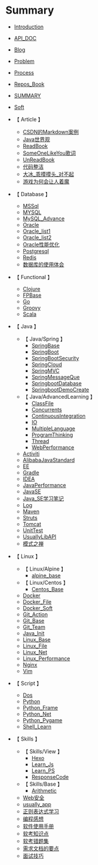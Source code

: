 # Summary

* [Introduction](README.md)

* [ API_DOC ](./API_DOC.md)
* [ Blog ](./Blog.md)
* [ Problem ](./Problem.md)
* [ Process ](./Process.md)
* [ Repos_Book ](./Repos_Book.md)
* [ SUMMARY ](./SUMMARY.md)
* [ Soft ](./Soft.md)
* 【 Article 】
    * [ CSDN的Markdown案例 ](./Article/CSDN的Markdown案例.md)
    * [ Java世界观 ](./Article/Java世界观.md)
    * [ ReadBook ](./Article/ReadBook.md)
    * [ SomeOneLikeYou歌词 ](./Article/SomeOneLikeYou歌词.md)
    * [ UnReadBook ](./Article/UnReadBook.md)
    * [ 代码整洁 ](./Article/代码整洁.md)
    * [ 大冰_乖摸摸头_对不起 ](./Article/大冰_乖摸摸头_对不起.md)
    * [ 游戏为何会让人着魔 ](./Article/游戏为何会让人着魔.md)
* 【 Database 】
    * [ MSSql ](./Database/MSSql.md)
    * [ MYSQL ](./Database/MYSQL.md)
    * [ MySQL_Advance ](./Database/MySQL_Advance.md)
    * [ Oracle ](./Database/Oracle.md)
    * [ Oracle_list1 ](./Database/Oracle_list1.md)
    * [ Oracle_list2 ](./Database/Oracle_list2.md)
    * [ Oracle性能优化 ](./Database/Oracle性能优化.md)
    * [ Postgresql ](./Database/Postgresql.md)
    * [ Redis ](./Database/Redis.md)
    * [ 数据库的使用体会 ](./Database/数据库的使用体会.md)
* 【 Functional 】
    * [ Clojure ](./Functional/Clojure.md)
    * [ FPBase ](./Functional/FPBase.md)
    * [ Go ](./Functional/Go.md)
    * [ Groovy ](./Functional/Groovy.md)
    * [ Scala ](./Functional/Scala.md)
* 【 Java 】
    * 【 Java/Spring 】
        * [ SpringBase ](./Java/Spring/SpringBase.md)
        * [ SpringBoot ](./Java/Spring/SpringBoot.md)
        * [ SpringBootSecurity ](./Java/Spring/SpringBootSecurity.md)
        * [ SpringCloud ](./Java/Spring/SpringCloud.md)
        * [ SpringMVC ](./Java/Spring/SpringMVC.md)
        * [ SpringMessageQue ](./Java/Spring/SpringMessageQue.md)
        * [ SpringbootDatabase ](./Java/Spring/SpringbootDatabase.md)
        * [ SpringbootDemoCreate ](./Java/Spring/SpringbootDemoCreate.md)
    * 【 Java/AdvancedLearning 】
        * [ ClassFile ](./Java/AdvancedLearning/ClassFile.md)
        * [ Concurrents ](./Java/AdvancedLearning/Concurrents.md)
        * [ ContinuousIntegration ](./Java/AdvancedLearning/ContinuousIntegration.md)
        * [ IO ](./Java/AdvancedLearning/IO.md)
        * [ MultipleLanguage ](./Java/AdvancedLearning/MultipleLanguage.md)
        * [ ProgramThinking ](./Java/AdvancedLearning/ProgramThinking.md)
        * [ Thread ](./Java/AdvancedLearning/Thread.md)
        * [ WebPerformance ](./Java/AdvancedLearning/WebPerformance.md)
    * [ Activiti ](./Java/Activiti.md)
    * [ AlibabaJavaStandard ](./Java/AlibabaJavaStandard.md)
    * [ EE ](./Java/EE.md)
    * [ Gradle ](./Java/Gradle.md)
    * [ IDEA ](./Java/IDEA.md)
    * [ JavaPerformance ](./Java/JavaPerformance.md)
    * [ JavaSE ](./Java/JavaSE.md)
    * [ Java_SE学习笔记 ](./Java/Java_SE学习笔记.md)
    * [ Log ](./Java/Log.md)
    * [ Maven ](./Java/Maven.md)
    * [ Struts ](./Java/Struts.md)
    * [ Tomcat ](./Java/Tomcat.md)
    * [ UnitTest ](./Java/UnitTest.md)
    * [ UsuallyLibAPI ](./Java/UsuallyLibAPI.md)
    * [ 模式之禅 ](./Java/模式之禅.md)
* 【 Linux 】
    * 【 Linux/Alpine 】
        * [ alpine_base ](./Linux/Alpine/alpine_base.md)
    * 【 Linux/Centos 】
        * [ Centos_Base ](./Linux/Centos/Centos_Base.md)
    * [ Docker ](./Linux/Docker.md)
    * [ Docker_File ](./Linux/Docker_File.md)
    * [ Docker_Soft ](./Linux/Docker_Soft.md)
    * [ Git_Action ](./Linux/Git_Action.md)
    * [ Git_Base ](./Linux/Git_Base.md)
    * [ Git_Team ](./Linux/Git_Team.md)
    * [ Java_Init ](./Linux/Java_Init.md)
    * [ Linux_Base ](./Linux/Linux_Base.md)
    * [ Linux_File ](./Linux/Linux_File.md)
    * [ Linux_Net ](./Linux/Linux_Net.md)
    * [ Linux_Performance ](./Linux/Linux_Performance.md)
    * [ Nginx ](./Linux/Nginx.md)
    * [ Vim ](./Linux/Vim.md)
* 【 Script 】
    * [ Dos ](./Script/Dos.md)
    * [ Python ](./Script/Python.md)
    * [ Python_Frame ](./Script/Python_Frame.md)
    * [ Python_Net ](./Script/Python_Net.md)
    * [ Python_Pygame ](./Script/Python_Pygame.md)
    * [ Shell_Learn ](./Script/Shell_Learn.md)
* 【 Skills 】
    * 【 Skills/View 】
        * [ Hexo ](./Skills/View/Hexo.md)
        * [ Learn_Js ](./Skills/View/Learn_Js.md)
        * [ Learn_PS ](./Skills/View/Learn_PS.md)
        * [ ResponseCode ](./Skills/View/ResponseCode.md)
    * 【 Skills/Base 】
        * [ Arithmetic ](./Skills/Base/Arithmetic.md)
    * [ Web安全 ](./Skills/Web安全.md)
    * [ usually_app ](./Skills/usually_app.md)
    * [ 正则表达式学习 ](./Skills/正则表达式学习.md)
    * [ 编程感想 ](./Skills/编程感想.md)
    * [ 软件使用手册 ](./Skills/软件使用手册.md)
    * [ 软考知识点 ](./Skills/软考知识点.md)
    * [ 软考错题集 ](./Skills/软考错题集.md)
    * [ 需求文档的要点 ](./Skills/需求文档的要点.md)
    * [ 面试技巧 ](./Skills/面试技巧.md)

